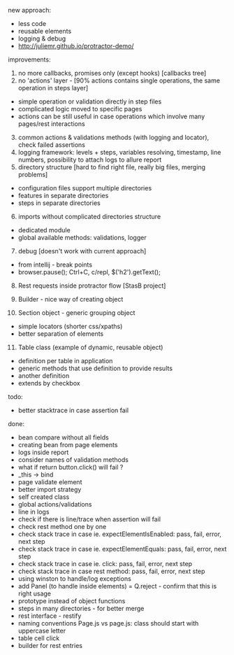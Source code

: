 new approach:
- less code
- reusable elements
- logging & debug
- http://juliemr.github.io/protractor-demo/


improvements:
1. no more callbacks, promises only (except hooks) [callbacks tree]
2. no 'actions' layer - [90% actions contains single operations, the same operation in steps layer]
- simple operation or validation directly in step files
- complicated logic moved to specific pages
- actions can be still useful in case operations which involve many pages/rest interactions
3. common actions & validations methods (with logging and locator), check failed assertions
4. logging framework: levels + steps, variables resolving, timestamp, line numbers, possibility to attach logs to allure report
5. directory structure [hard to find right file, really big files, merging problems]
- configuration files support multiple directories
- features in separate directories
- steps in separate directories
6. imports without complicated directories structure
- dedicated module
- global available methods: validations, logger
7. debug [doesn't work with current approach]
- from intellij - break points
- browser.pause(); Ctrl+C, c/repl, $('h2').getText();

8. Rest requests inside protractor flow [StasB project]
9. Builder - nice way of creating object

10. Section object - generic grouping object
- simple locators (shorter css/xpaths)
- better separation of elements
11. Table class (example of dynamic, reusable object)
- definition per table in application
- generic methods that use definition to provide results
- another definition
- extends by checkbox



todo:
- better stacktrace in case assertion fail

done:
+ bean compare without all fields
+ creating bean from page elements
+ logs inside report
+ consider names of validation methods
+ what if return button.click() will fail ?
+ _this -> bind
+ page validate element
+ better import strategy
+ self created class
+ global actions/validations
+ line in logs
+ check if there is line/trace when assertion will fail
+ check rest method one by one
+ check stack trace in case ie. expectElementIsEnabled: pass, fail, error, next step
+ check stack trace in case ie. expectElementEquals: pass, fail, error, next step
+ check stack trace in case ie. click: pass, fail, error, next step
+ check stack trace in case rest method: pass, fail, error, next step
+ using winston to handle/log exceptions
+ add Panel (to handle inside elements)
= Q.reject - confirm that this is right usage
+ prototype instead of object functions
+ steps in many directories - for better merge
+ rest interface - restify
+ naming conventions Page.js vs page.js: class should start with uppercase letter
+ table cell click
+ builder for rest entries
